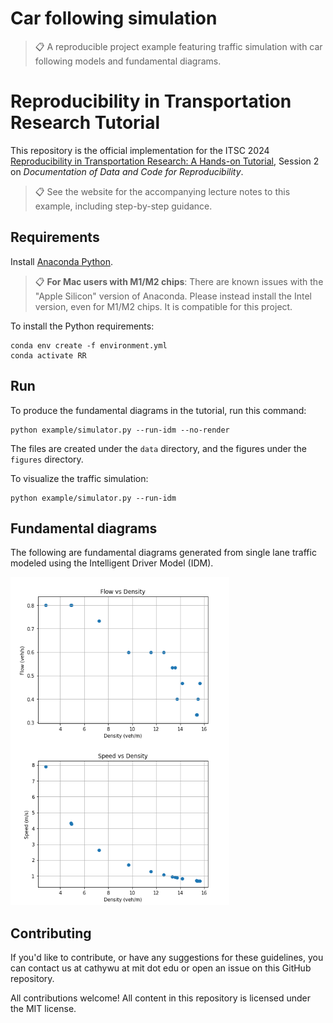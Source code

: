 # Car following simulation

>📋  A reproducible project example featuring traffic simulation with car following models and fundamental diagrams.

# Reproducibility in Transportation Research Tutorial

This repository is the official implementation for the ITSC 2024 [Reproducibility in Transportation Research: A Hands-on Tutorial](https://rrintransportation.github.io/itsc24-rr-tutorial/), Session 2 on *Documentation of Data and Code for Reproducibility*.

>📋 See the website for the accompanying lecture notes to this example, including step-by-step guidance.

## Requirements

Install [Anaconda Python](https://www.anaconda.com/download).

>📋 **For Mac users with M1/M2 chips**: There are known issues with the "Apple Silicon" version of Anaconda. Please instead install the Intel version, even for M1/M2 chips. It is compatible for this project.

To install the Python requirements:

```setup
conda env create -f environment.yml
conda activate RR
```

## Run

To produce the fundamental diagrams in the tutorial, run this command:

```
python example/simulator.py --run-idm --no-render
```

The files are created under the `data` directory, and the figures under the `figures` directory.

To visualize the traffic simulation:
```
python example/simulator.py --run-idm
```

## Fundamental diagrams

The following are fundamental diagrams generated from single lane traffic modeled using the Intelligent Driver Model (IDM).

<img src="figures/fundamental_diagram_flow_vs_density.png" align=left width="350" /> 
<img src="figures/fundamental_diagram_speed_vs_density.png" width="350" />


## Contributing

If you'd like to contribute, or have any suggestions for these guidelines, you can contact us at cathywu at mit dot edu or open an issue on this GitHub repository.

All contributions welcome! All content in this repository is licensed under the MIT license.